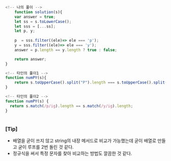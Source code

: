 ```javascript
<!-- 나의 풀이 -->
    function solution(s){
    var answer = true;
    let ss = s.toLowerCase();
    let sss = [...ss];
    let p, y;
    
    p  = sss.filter((ele)=> ele === 'p');
    y = sss.filter((ele)=> ele === 'y');
    answer = p.length == y.length ? true : false;

    return answer;
}

```

```javascript
<!-- 타인의 풀이1 -->
function numPY(s){
    return s.toUpperCase().split("P").length === s.toUpperCase().split("Y").length;
}

<!-- 타인의 풀이2 -->
function numPY(s) {
  return s.match(/p/ig).length == s.match(/y/ig).length;
}

```

#

### [Tip]
- 배열을 굳이 쓰지 않고 string의 내장 메서드로 비교가 가능했는데 굳이 배열로 만들고 굳이 루프를 2번 돌린 것 같다.
- 정규식을 써서 특정 문자를 찾아 비교하는 방법도 깔끔한 것 같다.
